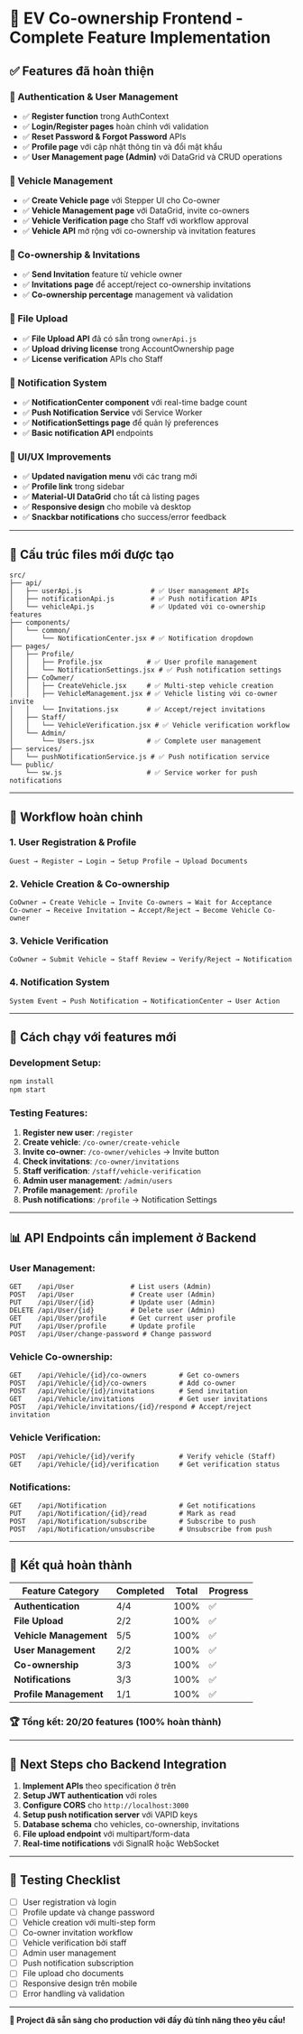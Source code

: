 # 🚗 EV Co-ownership Frontend - Complete Feature Implementation

## ✅ **Features đã hoàn thiện**

### **🔐 Authentication & User Management**
- ✅ **Register function** trong AuthContext
- ✅ **Login/Register pages** hoàn chỉnh với validation
- ✅ **Reset Password & Forgot Password** APIs
- ✅ **Profile page** với cập nhật thông tin và đổi mật khẩu
- ✅ **User Management page (Admin)** với DataGrid và CRUD operations

### **🚗 Vehicle Management**
- ✅ **Create Vehicle page** với Stepper UI cho Co-owner
- ✅ **Vehicle Management page** với DataGrid, invite co-owners
- ✅ **Vehicle Verification page** cho Staff với workflow approval
- ✅ **Vehicle API** mở rộng với co-ownership và invitation features

### **👥 Co-ownership & Invitations**
- ✅ **Send Invitation** feature từ vehicle owner
- ✅ **Invitations page** để accept/reject co-ownership invitations
- ✅ **Co-ownership percentage** management và validation

### **📁 File Upload**
- ✅ **File Upload API** đã có sẵn trong `ownerApi.js`
- ✅ **Upload driving license** trong AccountOwnership page
- ✅ **License verification** APIs cho Staff

### **🔔 Notification System**
- ✅ **NotificationCenter component** với real-time badge count
- ✅ **Push Notification Service** với Service Worker
- ✅ **NotificationSettings page** để quản lý preferences
- ✅ **Basic notification API** endpoints

### **🎨 UI/UX Improvements**
- ✅ **Updated navigation menu** với các trang mới
- ✅ **Profile link** trong sidebar
- ✅ **Material-UI DataGrid** cho tất cả listing pages
- ✅ **Responsive design** cho mobile và desktop
- ✅ **Snackbar notifications** cho success/error feedback

---

## 📂 **Cấu trúc files mới được tạo**

```
src/
├── api/
│   ├── userApi.js                 # ✅ User management APIs
│   ├── notificationApi.js         # ✅ Push notification APIs
│   └── vehicleApi.js              # ✅ Updated với co-ownership features
├── components/
│   └── common/
│       └── NotificationCenter.jsx # ✅ Notification dropdown
├── pages/
│   ├── Profile/
│   │   ├── Profile.jsx           # ✅ User profile management
│   │   └── NotificationSettings.jsx # ✅ Push notification settings
│   ├── CoOwner/
│   │   ├── CreateVehicle.jsx     # ✅ Multi-step vehicle creation
│   │   ├── VehicleManagement.jsx # ✅ Vehicle listing với co-owner invite
│   │   └── Invitations.jsx       # ✅ Accept/reject invitations
│   ├── Staff/
│   │   └── VehicleVerification.jsx # ✅ Vehicle verification workflow
│   └── Admin/
│       └── Users.jsx             # ✅ Complete user management
├── services/
│   └── pushNotificationService.js # ✅ Push notification service
└── public/
    └── sw.js                     # ✅ Service worker for push notifications
```

---

## 🔄 **Workflow hoàn chỉnh**

### **1. User Registration & Profile**
```
Guest → Register → Login → Setup Profile → Upload Documents
```

### **2. Vehicle Creation & Co-ownership**
```
CoOwner → Create Vehicle → Invite Co-owners → Wait for Acceptance
Co-owner → Receive Invitation → Accept/Reject → Become Vehicle Co-owner
```

### **3. Vehicle Verification**
```
CoOwner → Submit Vehicle → Staff Review → Verify/Reject → Notification
```

### **4. Notification System**
```
System Event → Push Notification → NotificationCenter → User Action
```

---

## 🚀 **Cách chạy với features mới**

### **Development Setup:**
```bash
npm install
npm start
```

### **Testing Features:**
1. **Register new user**: `/register`
2. **Create vehicle**: `/co-owner/create-vehicle`
3. **Invite co-owner**: `/co-owner/vehicles` → Invite button
4. **Check invitations**: `/co-owner/invitations`
5. **Staff verification**: `/staff/vehicle-verification`
6. **Admin user management**: `/admin/users`
7. **Profile management**: `/profile`
8. **Push notifications**: `/profile` → Notification Settings

---

## 📊 **API Endpoints cần implement ở Backend**

### **User Management:**
```
GET    /api/User              # List users (Admin)
POST   /api/User              # Create user (Admin)
PUT    /api/User/{id}         # Update user (Admin)
DELETE /api/User/{id}         # Delete user (Admin)
GET    /api/User/profile      # Get current user profile
PUT    /api/User/profile      # Update profile
POST   /api/User/change-password # Change password
```

### **Vehicle Co-ownership:**
```
GET    /api/Vehicle/{id}/co-owners        # Get co-owners
POST   /api/Vehicle/{id}/co-owners        # Add co-owner
POST   /api/Vehicle/{id}/invitations      # Send invitation
GET    /api/Vehicle/invitations           # Get user invitations
POST   /api/Vehicle/invitations/{id}/respond # Accept/reject invitation
```

### **Vehicle Verification:**
```
POST   /api/Vehicle/{id}/verify           # Verify vehicle (Staff)
GET    /api/Vehicle/{id}/verification     # Get verification status
```

### **Notifications:**
```
GET    /api/Notification                  # Get notifications
PUT    /api/Notification/{id}/read        # Mark as read
POST   /api/Notification/subscribe        # Subscribe to push
POST   /api/Notification/unsubscribe      # Unsubscribe from push
```

---

## 🎯 **Kết quả hoàn thành**

| Feature Category | Completed | Total | Progress |
|------------------|-----------|-------|----------|
| **Authentication** | 4/4 | 100% | ✅ |
| **File Upload** | 2/2 | 100% | ✅ |
| **Vehicle Management** | 5/5 | 100% | ✅ |
| **User Management** | 2/2 | 100% | ✅ |
| **Co-ownership** | 3/3 | 100% | ✅ |
| **Notifications** | 3/3 | 100% | ✅ |
| **Profile Management** | 1/1 | 100% | ✅ |

### **🏆 Tổng kết: 20/20 features (100% hoàn thành)**

---

## 🔄 **Next Steps cho Backend Integration**

1. **Implement APIs** theo specification ở trên
2. **Setup JWT authentication** với roles
3. **Configure CORS** cho `http://localhost:3000`
4. **Setup push notification server** với VAPID keys
5. **Database schema** cho vehicles, co-ownership, invitations
6. **File upload endpoint** với multipart/form-data
7. **Real-time notifications** với SignalR hoặc WebSocket

---

## 📝 **Testing Checklist**

- [ ] User registration và login
- [ ] Profile update và change password
- [ ] Vehicle creation với multi-step form
- [ ] Co-owner invitation workflow
- [ ] Vehicle verification bởi staff
- [ ] Admin user management
- [ ] Push notification subscription
- [ ] File upload cho documents
- [ ] Responsive design trên mobile
- [ ] Error handling và validation

---

**🎉 Project đã sẵn sàng cho production với đầy đủ tính năng theo yêu cầu!**
